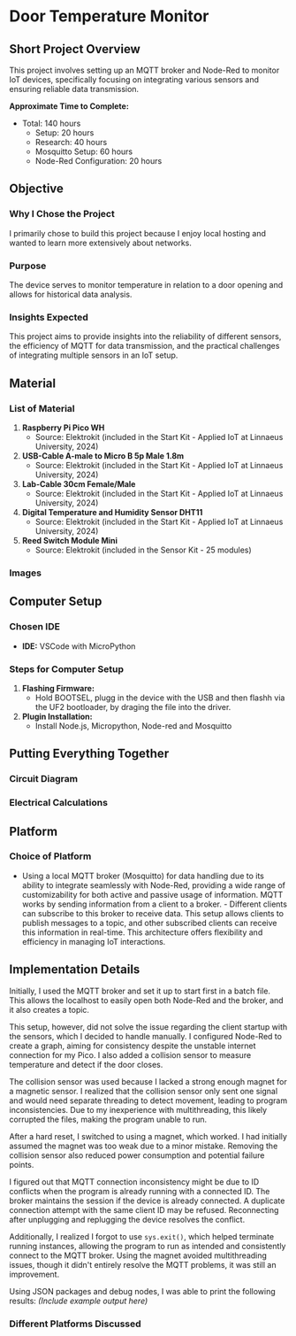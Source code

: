 # Door Temperature Monitor



## Short Project Overview
This project involves setting up an MQTT broker and Node-Red to monitor IoT devices, specifically focusing on integrating various sensors and ensuring reliable data transmission.

**Approximate Time to Complete:**
- Total: 140 hours
  - Setup: 20 hours
  - Research: 40 hours
  - Mosquitto Setup: 60 hours
  - Node-Red Configuration: 20 hours

## Objective
### Why I Chose the Project
I primarily chose to build this project because I enjoy local hosting and wanted to learn more extensively about networks.

### Purpose
The device serves to monitor temperature in relation to a door opening and allows for historical data analysis.

### Insights Expected
This project aims to provide insights into the reliability of different sensors, the efficiency of MQTT for data transmission, and the practical challenges of integrating multiple sensors in an IoT setup.

## Material
### List of Material
1. **Raspberry Pi Pico WH**
   - Source: Elektrokit (included in the Start Kit - Applied IoT at Linnaeus University, 2024)
2. **USB-Cable A-male to Micro B 5p Male 1.8m**
   - Source: Elektrokit (included in the Start Kit - Applied IoT at Linnaeus University, 2024)
3. **Lab-Cable 30cm Female/Male**
   - Source: Elektrokit (included in the Start Kit - Applied IoT at Linnaeus University, 2024)
4. **Digital Temperature and Humidity Sensor DHT11**
   - Source: Elektrokit (included in the Start Kit - Applied IoT at Linnaeus University, 2024)
5. **Reed Switch Module Mini**
   - Source: Elektrokit (included in the Sensor Kit - 25 modules)

### Images


## Computer Setup
### Chosen IDE
- **IDE:** VSCode with MicroPython

### Steps for Computer Setup
1. **Flashing Firmware:**
   - Hold BOOTSEL, plugg in the device with the USB and then flashh via the UF2 bootloader, by draging the file into the driver.
2. **Plugin Installation:**
   - Install Node.js, Micropython, Node-red and Mosquitto

## Putting Everything Together
### Circuit Diagram


### Electrical Calculations


## Platform
### Choice of Platform
  - Using a local MQTT broker (Mosquitto) for data handling due to its ability to integrate seamlessly with Node-Red, providing a wide range of customizability for both active and passive usage of information. MQTT works by sending information from a client to a broker.   - Different clients can subscribe to this broker to receive data. This setup allows clients to publish messages to a topic, and other subscribed clients can receive this information in real-time. This architecture offers flexibility and efficiency in managing IoT  interactions. 

 

## Implementation Details
Initially, I used the MQTT broker and set it up to start first in a batch file. This allows the localhost to easily open both Node-Red and the broker, and it also creates a topic.

This setup, however, did not solve the issue regarding the client startup with the sensors, which I decided to handle manually. I configured Node-Red to create a graph, aiming for consistency despite the unstable internet connection for my Pico. I also added a collision sensor to measure temperature and detect if the door closes.

The collision sensor was used because I lacked a strong enough magnet for a magnetic sensor. I realized that the collision sensor only sent one signal and would need separate threading to detect movement, leading to program inconsistencies. Due to my inexperience with multithreading, this likely corrupted the files, making the program unable to run.

After a hard reset, I switched to using a magnet, which worked. I had initially assumed the magnet was too weak due to a minor mistake. Removing the collision sensor also reduced power consumption and potential failure points.

I figured out that MQTT connection inconsistency might be due to ID conflicts when the program is already running with a connected ID. The broker maintains the session if the device is already connected. A duplicate connection attempt with the same client ID may be refused. Reconnecting after unplugging and replugging the device resolves the conflict.

Additionally, I realized I forgot to use `sys.exit()`, which helped terminate running instances, allowing the program to run as intended and consistently connect to the MQTT broker. Using the magnet avoided multithreading issues, though it didn't entirely resolve the MQTT problems, it was still an improvement.

Using JSON packages and debug nodes, I was able to print the following results:
*(Include example output here)*

### Different Platforms Discussed

